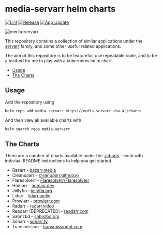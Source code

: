 # media-servarr helm charts

[![Lint](https://github.com/drinkataco/media-servarr/actions/workflows/lint.yaml/badge.svg)](https://github.com/drinkataco/media-servarr/actions/workflows/lint.yaml)
[![Release](https://github.com/drinkataco/media-servarr/actions/workflows/release.yaml/badge.svg)](https://github.com/drinkataco/media-servarr/actions/workflows/release.yaml)
[![App Update](https://github.com/drinkataco/media-servarr/actions/workflows/auto-update.yaml/badge.svg)](https://github.com/drinkataco/media-servarr/actions/workflows/auto-update.yaml)

![media-servarr](./icon.png)

This repository contains a collection of similar applications under the [servarr](https://wiki.servarr.com/) family, and some other useful related applications.

The aim of this repository is to be featureful, use repeatable code, and to be a testbed for me to play with a kubernetes helm chart.

<!-- vim-md-toc format=bullets ignore=^TODO$ -->
* [Usage](#usage)
* [The Charts](#the-charts)
<!-- vim-md-toc END -->

## Usage

Add the repository using:

```bash
helm repo add media-servarr https://media-servarr.shw.al/charts
```

And then view all available charts with

```bash
helm search repo media-servarr
```

## The Charts

There are a number of charts available under the [./charts](./charts) - each with indiviual README instructions to help you get started.

- Bazarr - [bazarr.media](https://www.bazarr.media/)
- Cleanuparr - [cleanuparr.github.io](https://cleanuparr.github.io/Cleanuparr/)
- Flaresolverr - [Flaresolverr/Flaresolverr](https://github.com/FlareSolverr/FlareSolverr)
- Homarr - [homarr.dev](https://homarr.dev/)
- Jellyfin - [jellyfin.org](https://jellyfin.org/)
- Lidarr - [lidarr.audio](https://lidarr.audio/)
- Prowlarr - [prowlarr.com](https://prowlarr.com/)
- Radarr - [radarr.video](https://radarr.video/)
- Readarr [DEPRECATED] - [readarr.com](https://readarr.com/)
- Sabnzbd - [sabnzbd.org](https://sabnzbd.org/)
- Sonarr - [sonarr.tv](https://sonarr.tv/)
- Transmission - [transmissionbt.com](https://transmissionbt.com)
